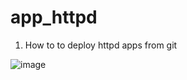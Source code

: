 # app_httpd

1) How to to deploy httpd apps from git

![image](https://github.com/biskurtmarie87/app_httpd/assets/51146912/1e3e90fa-e635-4516-b027-1b056d2d9891)
